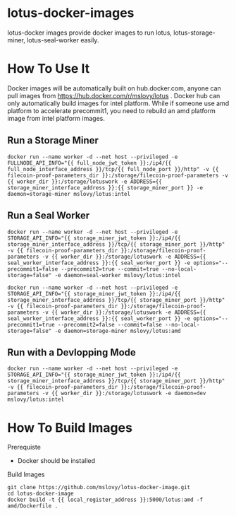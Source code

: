 # lotus-docker-images

lotus-docker images provide docker images to run lotus, lotus-storage-miner, lotus-seal-worker easily.

# How To Use It

Docker images will be automatically built on hub.docker.com, anyone can pull images from https://hub.docker.com/r/mslovy/lotus . Docker hub can only automatically build images for intel platform. While if someone use amd platform to accelerate precommit1, you need to rebuild an amd platform image from intel platform images.

## Run a Storage Miner

```
docker run --name worker -d --net host --privileged -e FULLNODE_API_INFO="{{ full_node_jwt_token }}:/ip4/{{ full_node_interface_address }}/tcp/{{ full_node_port }}/http" -v {{ filecoin-proof-parameters_dir }}:/storage/filecoin-proof-parameters -v {{ worker_dir }}:/storage/lotuswork -e ADDRESS={{ storage_miner_interface_address }}:{{ storage_miner_port }} -e daemon=storage-miner mslovy/lotus:intel
```

## Run a Seal Worker

```
docker run --name worker -d --net host --privileged -e STORAGE_API_INFO="{{ storage_miner_jwt_token }}:/ip4/{{ storage_miner_interface_address }}/tcp/{{ storage_miner_port }}/http" -v {{ filecoin-proof-parameters_dir }}:/storage/filecoin-proof-parameters -v {{ worker_dir }}:/storage/lotuswork -e ADDRESS={{ seal_worker_interface_address }}:{{ seal_worker_port }} -e options="--precommit1=false --precommit2=true --commit=true --no-local-storage=false" -e daemon=seal-worker mslovy/lotus:intel
```

```
docker run --name worker -d --net host --privileged -e STORAGE_API_INFO="{{ storage_miner_jwt_token }}:/ip4/{{ storage_miner_interface_address }}/tcp/{{ storage_miner_port }}/http" -v {{ filecoin-proof-parameters_dir }}:/storage/filecoin-proof-parameters -v {{ worker_dir }}:/storage/lotuswork -e ADDRESS={{ seal_worker_interface_address }}:{{ seal_worker_port }} -e options="--precommit1=true --precommit2=false --commit=false --no-local-storage=false" -e daemon=storage-miner mslovy/lotus:amd
```

## Run with a Devlopping Mode

```
docker run --name worker -d --net host --privileged -e STORAGE_API_INFO="{{ storage_miner_jwt_token }}:/ip4/{{ storage_miner_interface_address }}/tcp/{{ storage_miner_port }}/http" -v {{ filecoin-proof-parameters_dir }}:/storage/filecoin-proof-parameters -v {{ worker_dir }}:/storage/lotuswork -e daemon=dev mslovy/lotus:intel
```

# How To Build Images

Prerequiste

* Docker should be installed

Build Images
```
git clone https://github.com/mslovy/lotus-docker-image.git
cd lotus-docker-image
docker build -t {{ local_register_address }}:5000/lotus:amd -f amd/Dockerfile .
```
